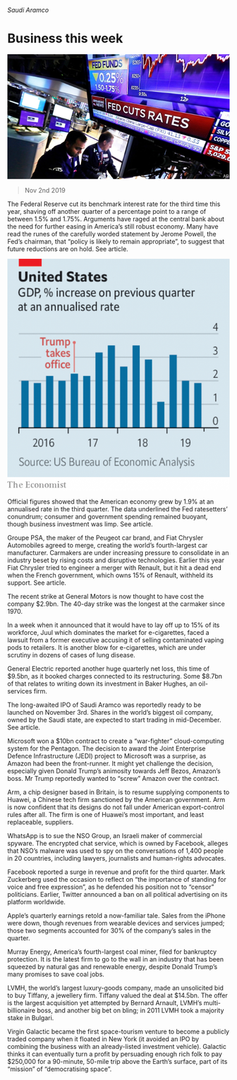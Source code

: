 ###### Saudi Aramco

# Business this week 

![image](images/20191102_wwp502_0.jpg) 

> Nov 2nd 2019 

The Federal Reserve cut its benchmark interest rate for the third time this year, shaving off another quarter of a percentage point to a range of between 1.5% and 1.75%. Arguments have raged at the central bank about the need for further easing in America’s still robust economy. Many have read the runes of the carefully worded statement by Jerome Powell, the Fed’s chairman, that “policy is likely to remain appropriate”, to suggest that future reductions are on hold. See article. 

![image](images/20191102_WWC080.png) 

Official figures showed that the American economy grew by 1.9% at an annualised rate in the third quarter. The data underlined the Fed ratesetters’ conundrum; consumer and government spending remained buoyant, though business investment was limp. See article. 

Groupe PSA, the maker of the Peugeot car brand, and Fiat Chrysler Automobiles agreed to merge, creating the world’s fourth-largest car manufacturer. Carmakers are under increasing pressure to consolidate in an industry beset by rising costs and disruptive technologies. Earlier this year Fiat Chrysler tried to engineer a merger with Renault, but it hit a dead end when the French government, which owns 15% of Renault, withheld its support. See article. 

The recent strike at General Motors is now thought to have cost the company $2.9bn. The 40-day strike was the longest at the carmaker since 1970. 

In a week when it announced that it would have to lay off up to 15% of its workforce, Juul which dominates the market for e-cigarettes, faced a lawsuit from a former executive accusing it of selling contaminated vaping pods to retailers. It is another blow for e-cigarettes, which are under scrutiny in dozens of cases of lung disease. 

General Electric reported another huge quarterly net loss, this time of $9.5bn, as it booked charges connected to its restructuring. Some $8.7bn of that relates to writing down its investment in Baker Hughes, an oil-services firm. 

The long-awaited IPO of Saudi Aramco was reportedly ready to be launched on November 3rd. Shares in the world’s biggest oil company, owned by the Saudi state, are expected to start trading in mid-December. See article. 

Microsoft won a $10bn contract to create a “war-fighter” cloud-computing system for the Pentagon. The decision to award the Joint Enterprise Defence Infrastructure (JEDI) project to Microsoft was a surprise, as Amazon had been the front-runner. It might yet challenge the decision, especially given Donald Trump’s animosity towards Jeff Bezos, Amazon’s boss. Mr Trump reportedly wanted to “screw” Amazon over the contract. 

Arm, a chip designer based in Britain, is to resume supplying components to Huawei, a Chinese tech firm sanctioned by the American government. Arm is now confident that its designs do not fall under American export-control rules after all. The firm is one of Huawei’s most important, and least replaceable, suppliers. 

WhatsApp is to sue the NSO Group, an Israeli maker of commercial spyware. The encrypted chat service, which is owned by Facebook, alleges that NSO’s malware was used to spy on the conversations of 1,400 people in 20 countries, including lawyers, journalists and human-rights advocates. 

Facebook reported a surge in revenue and profit for the third quarter. Mark Zuckerberg used the occasion to reflect on “the importance of standing for voice and free expression”, as he defended his position not to “censor” politicians. Earlier, Twitter announced a ban on all political advertising on its platform worldwide. 

Apple’s quarterly earnings retold a now-familiar tale. Sales from the iPhone were down, though revenues from wearable devices and services jumped; those two segments accounted for 30% of the company’s sales in the quarter. 

Murray Energy, America’s fourth-largest coal miner, filed for bankruptcy protection. It is the latest firm to go to the wall in an industry that has been squeezed by natural gas and renewable energy, despite Donald Trump’s many promises to save coal jobs. 

LVMH, the world’s largest luxury-goods company, made an unsolicited bid to buy Tiffany, a jewellery firm. Tiffany valued the deal at $14.5bn. The offer is the largest acquisition yet attempted by Bernard Arnault, LVMH’s multi-billionaire boss, and another big bet on bling; in 2011 LVMH took a majority stake in Bulgari. 

Virgin Galactic became the first space-tourism venture to become a publicly traded company when it floated in New York (it avoided an IPO by combining the business with an already-listed investment vehicle). Galactic thinks it can eventually turn a profit by persuading enough rich folk to pay $250,000 for a 90-minute, 50-mile trip above the Earth’s surface, part of its “mission” of “democratising space”. 

